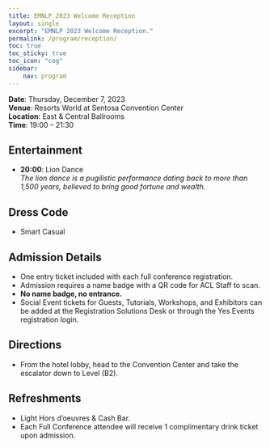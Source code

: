 ```yaml
---
title: EMNLP 2023 Welcome Reception
layout: single
excerpt: "EMNLP 2023 Welcome Reception."
permalink: /program/reception/
toc: true
toc_sticky: true
toc_icon: "cog"
sidebar: 
    nav: program
---
```





**Date**: Thursday, December 7, 2023  
**Venue**: Resorts World at Sentosa Convention Center  
**Location**: East & Central Ballrooms  
**Time**: 19:00 – 21:30

## Entertainment
- **20:00**: Lion Dance  
  *The lion dance is a pugilistic performance dating back to more than 1,500 years, believed to bring good fortune and wealth.*

## Dress Code
- Smart Casual

## Admission Details
- One entry ticket included with each full conference registration.
- Admission requires a name badge with a QR code for ACL Staff to scan. 
- **No name badge, no entrance.**
- Social Event tickets for Guests, Tutorials, Workshops, and Exhibitors can be added at the Registration Solutions Desk or through the Yes Events registration login.

## Directions
- From the hotel lobby, head to the Convention Center and take the escalator down to Level (B2).

## Refreshments
- Light Hors d’oeuvres & Cash Bar.
- Each Full Conference attendee will receive 1 complimentary drink ticket upon admission.
